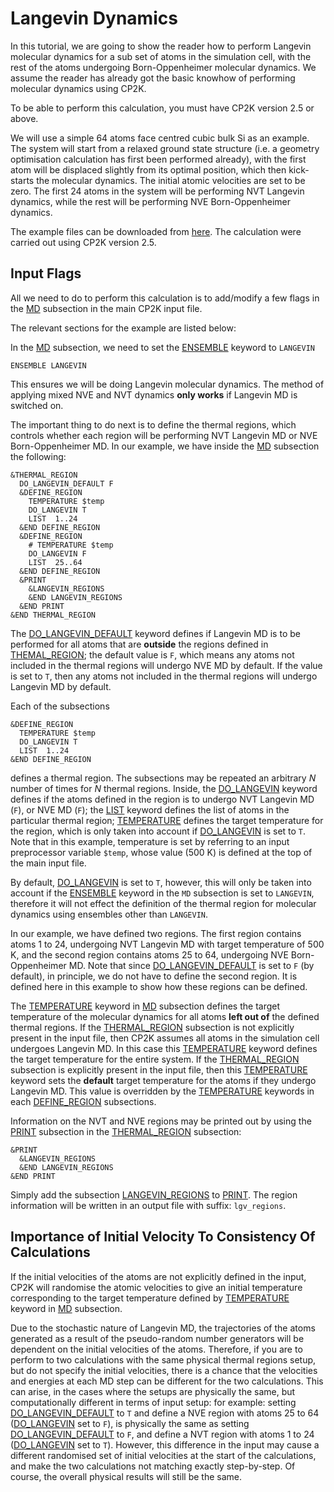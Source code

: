 # Langevin Dynamics

In this tutorial, we are going to show the reader how to perform Langevin molecular dynamics for a
sub set of atoms in the simulation cell, with the rest of the atoms undergoing Born-Oppenheimer
molecular dynamics. We assume the reader has already got the basic knowhow of performing molecular
dynamics using CP2K.

To be able to perform this calculation, you must have CP2K version 2.5 or above.

We will use a simple 64 atoms face centred cubic bulk Si as an example. The system will start from a
relaxed ground state structure (i.e. a geometry optimisation calculation has first been performed
already), with the first atom will be displaced slightly from its optimal position, which then
kick-starts the molecular dynamics. The initial atomic velocities are set to be zero. The first 24
atoms in the system will be performing NVT Langevin dynamics, while the rest will be performing NVE
Born-Oppenheimer dynamics.

The example files can be downloaded from
[here](https://github.com/cp2k/cp2k-examples/tree/master/langevin_regions). The calculation were
carried out using CP2K version 2.5.

## Input Flags

All we need to do to perform this calculation is to add/modify a few flags in the
[MD](#CP2K_INPUT.MOTION.MD) subsection in the main CP2K input file.

The relevant sections for the example are listed below:

In the [MD](#CP2K_INPUT.MOTION.MD) subsection, we need to set the
[ENSEMBLE](#CP2K_INPUT.MOTION.MD.ENSEMBLE) keyword to `LANGEVIN`

```none
ENSEMBLE LANGEVIN
```

This ensures we will be doing Langevin molecular dynamics. The method of applying mixed NVE and NVT
dynamics **only works** if Langevin MD is switched on.

The important thing to do next is to define the thermal regions, which controls whether each region
will be performing NVT Langevin MD or NVE Born-Oppenheimer MD. In our example, we have inside the
[MD](#CP2K_INPUT.MOTION.MD) subsection the following:

```none
&THERMAL_REGION
  DO_LANGEVIN_DEFAULT F
  &DEFINE_REGION
    TEMPERATURE $temp
    DO_LANGEVIN T
    LIST  1..24
  &END DEFINE_REGION
  &DEFINE_REGION
    # TEMPERATURE $temp
    DO_LANGEVIN F
    LIST  25..64
  &END DEFINE_REGION
  &PRINT
    &LANGEVIN_REGIONS
    &END LANGEVIN_REGIONS
  &END PRINT
&END THERMAL_REGION
```

The [DO_LANGEVIN_DEFAULT](#CP2K_INPUT.MOTION.MD.THERMAL_REGION.DO_LANGEVIN_DEFAULT) keyword defines
if Langevin MD is to be performed for all atoms that are **outside** the regions defined in
[THEMAL_REGION](#CP2K_INPUT.MOTION.MD.THERMAL_REGION); the default value is `F`, which means any
atoms not included in the thermal regions will undergo NVE MD by default. If the value is set to
`T`, then any atoms not included in the thermal regions will undergo Langevin MD by default.

Each of the subsections

```none
&DEFINE_REGION
  TEMPERATURE $temp
  DO_LANGEVIN T
  LIST  1..24
&END DEFINE_REGION
```

defines a thermal region. The subsections may be repeated an arbitrary $N$ number of times for $N$
thermal regions. Inside, the
[DO_LANGEVIN](#CP2K_INPUT.MOTION.MD.THERMAL_REGION.DEFINE_REGION.DO_LANGEVIN) keyword defines if the
atoms defined in the region is to undergo NVT Langevin MD (`F`), or NVE MD (`F`); the
[LIST](#CP2K_INPUT.MOTION.MD.THERMAL_REGION.DEFINE_REGION.LIST) keyword defines the list of atoms in
the particular thermal region;
[TEMPERATURE](#CP2K_INPUT.MOTION.MD.THERMAL_REGION.DEFINE_REGION.TEMPERATURE) defines the target
temperature for the region, which is only taken into account if
[DO_LANGEVIN](#CP2K_INPUT.MOTION.MD.THERMAL_REGION.DEFINE_REGION.DO_LANGEVIN) is set to `T`. Note
that in this example, temperature is set by referring to an input preprocessor variable `$temp`,
whose value (500 K) is defined at the top of the main input file.

By default, [DO_LANGEVIN](#CP2K_INPUT.MOTION.MD.THERMAL_REGION.DEFINE_REGION.DO_LANGEVIN) is set to
`T`, however, this will only be taken into account if the [ENSEMBLE](#CP2K_INPUT.MOTION.MD.ENSEMBLE)
keyword in the `MD` subsection is set to `LANGEVIN`, therefore it will not effect the definition of
the thermal region for molecular dynamics using ensembles other than `LANGEVIN`.

In our example, we have defined two regions. The first region contains atoms 1 to 24, undergoing NVT
Langevin MD with target temperature of 500 K, and the second region contains atoms 25 to 64,
undergoing NVE Born-Oppenheimer MD. Note that since
[DO_LANGEVIN_DEFAULT](#CP2K_INPUT.MOTION.MD.THERMAL_REGION.DO_LANGEVIN_DEFAULT) is set to `F` (by
default), in principle, we do not have to define the second region. It is defined here in this
example to show how these regions can be defined.

The [TEMPERATURE](#CP2K_INPUT.MOTION.MD.TEMPERATURE) keyword in [MD](#CP2K_INPUT.MOTION.MD)
subsection defines the target temperature of the molecular dynamics for all atoms **left out of**
the defined thermal regions. If the [THERMAL_REGION](#CP2K_INPUT.MOTION.MD.THERMAL_REGION)
subsection is not explicitly present in the input file, then CP2K assumes all atoms in the
simulation cell undergoes Langevin MD. In this case this
[TEMPERATURE](#CP2K_INPUT.MOTION.MD.TEMPERATURE) keyword defines the target temperature for the
entire system. If the [THERMAL_REGION](#CP2K_INPUT.MOTION.MD.THERMAL_REGION) subsection is
explicitly present in the input file, then this [TEMPERATURE](#CP2K_INPUT.MOTION.MD.TEMPERATURE)
keyword sets the **default** target temperature for the atoms if they undergo Langevin MD. This
value is overridden by the
[TEMPERATURE](#CP2K_INPUT.MOTION.MD.THERMAL_REGION.DEFINE_REGION.TEMPERATURE) keywords in each
[DEFINE_REGION](#CP2K_INPUT.MOTION.MD.THERMAL_REGION.DEFINE_REGION) subsections.

Information on the NVT and NVE regions may be printed out by using the
[PRINT](#CP2K_INPUT.MOTION.MD.THERMAL_REGION.PRINT) subsection in the
[THERMAL_REGION](#CP2K_INPUT.MOTION.MD.THERMAL_REGION) subsection:

```none
&PRINT
  &LANGEVIN_REGIONS
  &END LANGEVIN_REGIONS
&END PRINT
```

Simply add the subsection
[LANGEVIN_REGIONS](#CP2K_INPUT.MOTION.MD.THERMAL_REGION.PRINT.LANGEVIN_REGIONS) to
[PRINT](#CP2K_INPUT.MOTION.MD.THERMAL_REGION.PRINT). The region information will be written in an
output file with suffix: `lgv_regions`.

## Importance of Initial Velocity To Consistency Of Calculations

If the initial velocities of the atoms are not explicitly defined in the input, CP2K will randomise
the atomic velocities to give an initial temperature corresponding to the target temperature defined
by [TEMPERATURE](#CP2K_INPUT.MOTION.MD.TEMPERATURE) keyword in [MD](#CP2K_INPUT.MOTION.MD)
subsection.

Due to the stochastic nature of Langevin MD, the trajectories of the atoms generated as a result of
the pseudo-random number generators will be dependent on the initial velocities of the atoms.
Therefore, if you are to perform to two calculations with the same physical thermal regions setup,
but do not specify the initial velocities, there is a chance that the velocities and energies at
each MD step can be different for the two calculations. This can arise, in the cases where the
setups are physically the same, but computationally different in terms of input setup: for example:
setting [DO_LANGEVIN_DEFAULT](#CP2K_INPUT.MOTION.MD.THERMAL_REGION.DO_LANGEVIN_DEFAULT) to `T` and
define a NVE region with atoms 25 to 64
([DO_LANGEVIN](#CP2K_INPUT.MOTION.MD.THERMAL_REGION.DEFINE_REGION.DO_LANGEVIN) set to `F`), is
physically the same as setting
[DO_LANGEVIN_DEFAULT](#CP2K_INPUT.MOTION.MD.THERMAL_REGION.DO_LANGEVIN_DEFAULT) to `F`, and define a
NVT region with atoms 1 to 24
([DO_LANGEVIN](#CP2K_INPUT.MOTION.MD.THERMAL_REGION.DEFINE_REGION.DO_LANGEVIN) set to `T`). However,
this difference in the input may cause a different randomised set of initial velocities at the start
of the calculations, and make the two calculations not matching exactly step-by-step. Of course, the
overall physical results will still be the same.
